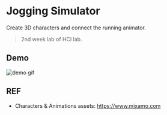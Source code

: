 # Jogging Simulator

Create 3D characters and connect the running animator.

> 2nd week lab of HCI lab.

## Demo

![demo gif](./docs/demo.gif)

## REF

* Characters & Animations assets: https://www.mixamo.com